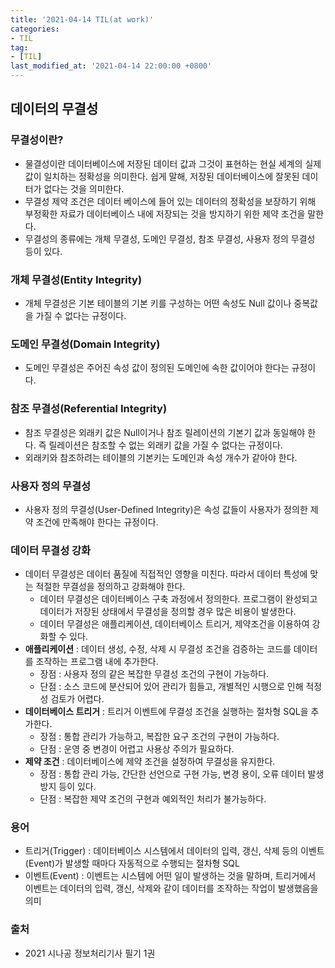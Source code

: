 ```yaml
---
title: '2021-04-14 TIL(at work)'
categories:
- TIL
tag:
- [TIL]
last_modified_at: '2021-04-14 22:00:00 +0800'
---
```


## 데이터의 무결성
### 무결성이란?
- 물결성이란 데이터베이스에 저장된 데이터 값과 그것이 표현하는 현실 세계의 실제 값이 일치하는 정확성을 의미한다. 쉽게 말해, 저장된 데이터베이스에 잘못된 데이터가 없다는 것을 의미한다.
- 무결성 제약 조건은 데이터 베이스에 들어 있는 데이터의 정확성을 보장하기 위해 부정확한 자료가 데이터베이스 내에 저장되는 것을 방지하기 위한 제약 조건을 말한다.
- 무결성의 종류에는 개체 무결성, 도메인 무결성, 참조 무결성, 사용자 정의 무결성 등이 있다.

### 개체 무결성(Entity Integrity)
- 개체 무결성은 기본 테이블의 기본 키를 구성하는 어떤 속성도 Null 값이나 중복값을 가질 수 없다는 규정이다.

### 도메인 무결성(Domain Integrity)
- 도메인 무결성은 주어진 속성 값이 정의된 도메인에 속한 값이어야 한다는 규정이다.

### 참조 무결성(Referential Integrity)
- 참조 무결성은 외래키 값은 Null이거나 참조 릴레이션의 기본기 값과 동일해야 한다. 즉 릴레이션은 참조할 수 없는 외래키 값을 가질 수 없다는 규정이다.
- 외래키와 참조하려는 테이블의 기본키는 도메인과 속성 개수가 같아야 한다.

### 사용자 정의 무결성
- 사용자 정의 무결성(User-Defined Integrity)은 속성 값들이 사용자가 정의한 제약 조건에 만족해야 한다는 규정이다.

### 데이터 무결성 강화
- 데이터 무결성은 데이터 품질에 직접적인 영향을 미친다. 따라서 데이터 특성에 맞는 적절한 무결성을 정의하고 강화해야 한다.
  - 데이터 무결성은 데이터베이스 구축 과정에서 정의한다. 프로그램이 완성되고 데이터가 저장된 상태에서 무결성을 정의할 경우 많은 비용이 발생한다.
  - 데이터 무결성은 애플리케이션, 데이터베이스 트리거, 제약조건을 이용하여 강화할 수 있다.
- **애플리케이션** : 데이터 생성, 수정, 삭제 시 무결성 조건을 검증하는 코드를 데이터를 조작하는 프로그램 내에 추가한다.
  - 장점 : 사용자 정의 같은 복잡한 무결성 조건의 구현이 가능하다.
  - 단점 : 소스 코드에 분산되어 있어 관리가 힘들고, 개별적인 시행으로 인해 적정성 검토가 어렵다.
- **데이터베이스 트리거** : 트리거 이벤트에 무결성 조건을 실행하는 절차형 SQL을 추가한다.
  - 장점 : 통합 관리가 가능하고, 복잡한 요구 조건의 구현이 가능하다.
  - 단점 : 운영 중 변경이 어렵고 사용상 주의가 필요하다.
- **제약 조건** : 데이터베이스에 제약 조건을 설정하여 무결성을 유지한다.
  - 장점 : 통합 관리 가능, 간단한 선언으로 구현 가능, 변경 용이, 오류 데이터 발생 방지 등이 있다. 
  - 단점 : 복잡한 제약 조건의 구현과 예외적인 처리가 불가능하다.

### 용어
- 트리거(Trigger) : 데이터베이스 시스템에서 데이터의 입력, 갱신, 삭제 등의 이벤트(Event)가 발생할 때마다 자동적으로 수행되는 절차형 SQL
- 이벤트(Event) : 이벤트는 시스템에 어떤 일이 발생하는 것을 말하며, 트리거에서 이벤트는 데이터의 입력, 갱신, 삭제와 같이 데이터를 조작하는 작업이 발생했음을 의미

### 출처
- 2021 시나공 정보처리기사 필기 1권